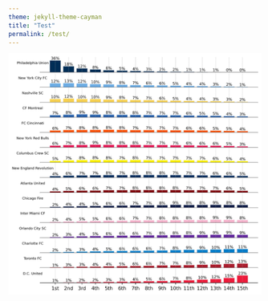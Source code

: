 ```yaml
---
theme: jekyll-theme-cayman
title: "Test"
permalink: /test/
---
```


![Test](https://github.com/zecellomaster/tprdatarepo/blob/06ffc8dffa5ecb43dcc2e4236282e478a1d6be93/2022%20MLS/East%20Plot.jpg)
